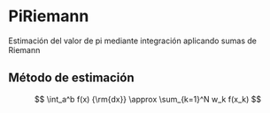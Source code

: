 # PiRiemann
Estimación del valor de pi mediante integración aplicando sumas de Riemann

## Método de estimación

$$
\int_a^b f(x) {\rm{dx}} \approx \sum_{k=1}^N w_k f(x_k)
$$
